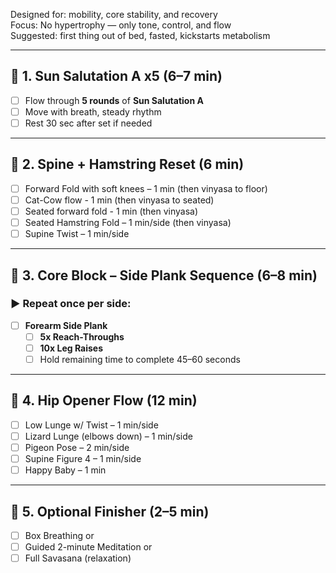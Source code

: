 Designed for: mobility, core stability, and recovery  
Focus: No hypertrophy — only tone, control, and flow  
Suggested: first thing out of bed, fasted, kickstarts metabolism

---
## 🔹 1. Sun Salutation A x5 (6–7 min)

- [ ] Flow through **5 rounds** of **Sun Salutation A**  
- [ ] Move with breath, steady rhythm  
- [ ] Rest 30 sec after set if needed

---
## 🔹 2. Spine + Hamstring Reset (6 min)

- [ ] Forward Fold with soft knees – 1 min  (then vinyasa to floor)
- [ ] Cat-Cow flow - 1 min (then vinyasa to seated)
- [ ] Seated forward fold - 1 min (then vinyasa)
- [ ] Seated Hamstring Fold – 1 min/side  (then vinyasa)
- [ ] Supine Twist – 1 min/side  

---
## 🔹 3. Core Block – Side Plank Sequence (6–8 min)

### ▶️ Repeat once per side:

- [ ] **Forearm Side Plank**  
  - [ ] **5x Reach-Throughs**  
  - [ ] **10x Leg Raises**  
  - [ ] Hold remaining time to complete 45–60 seconds  

---
## 🔹 4. Hip Opener Flow (12 min)

- [ ] Low Lunge w/ Twist – 1 min/side  
- [ ] Lizard Lunge (elbows down) – 1 min/side  
- [ ] Pigeon Pose – 2 min/side  
- [ ] Supine Figure 4 – 1 min/side  
- [ ] Happy Baby – 1 min  

---
## 🔹 5. Optional Finisher (2–5 min)

- [ ] Box Breathing or  
- [ ] Guided 2-minute Meditation or  
- [ ] Full Savasana (relaxation)